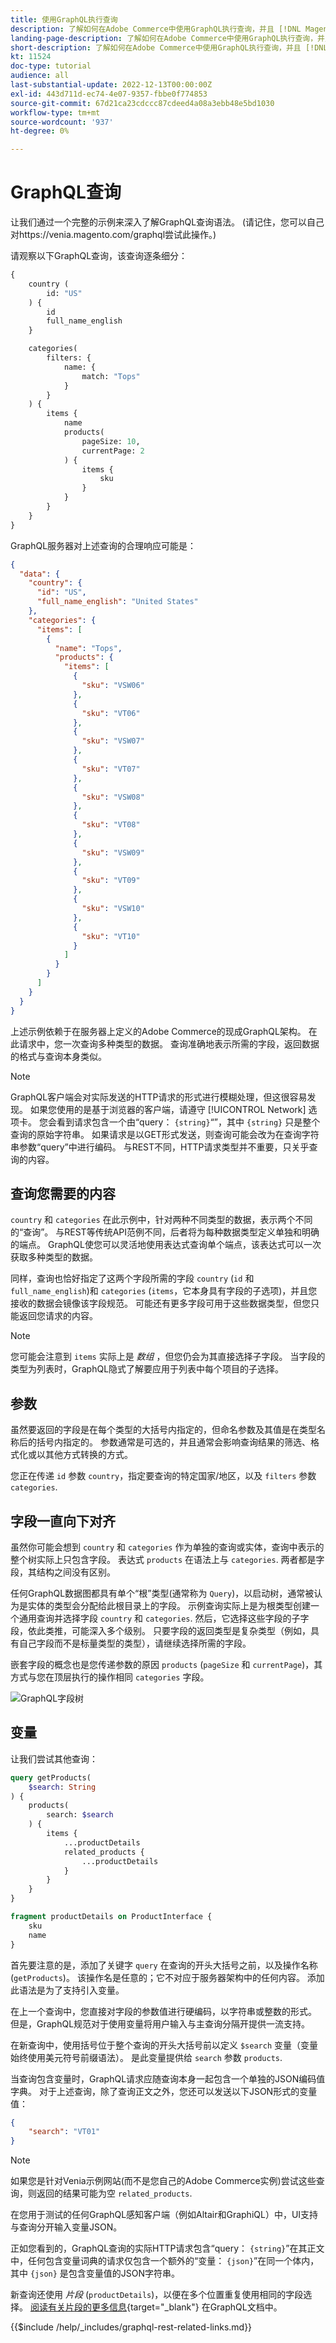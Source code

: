```yaml
---
title: 使用GraphQL执行查询
description: 了解如何在Adobe Commerce中使用GraphQL执行查询，并且 [!DNL Magento Open Source]. 以下介绍如何使用GET和POST调用的GraphQL。
landing-page-description: 了解如何在Adobe Commerce中使用GraphQL执行查询，并且 [!DNL Magento Open Source]. 以下介绍如何使用GET和POST调用的GraphQL。
short-description: 了解如何在Adobe Commerce中使用GraphQL执行查询，并且 [!DNL Magento Open Source]. 以下介绍如何使用GET和POST调用的GraphQL。
kt: 11524
doc-type: tutorial
audience: all
last-substantial-update: 2022-12-13T00:00:00Z
exl-id: 443d711d-ec74-4e07-9357-fbbe0f774853
source-git-commit: 67d21ca23cdccc87cdeed4a08a3ebb48e5bd1030
workflow-type: tm+mt
source-wordcount: '937'
ht-degree: 0%

---
```


# GraphQL查询

让我们通过一个完整的示例来深入了解GraphQL查询语法。 (请记住，您可以自己对https://venia.magento.com/graphql尝试此操作。)

请观察以下GraphQL查询，该查询逐条细分：

```graphql
{
    country (
        id: "US"
    ) {
        id
        full_name_english
    }

    categories(
        filters: {
            name: {
                match: "Tops"
            }
        }
    ) {
        items {
            name
            products(
                pageSize: 10,
                currentPage: 2
            ) {
                items {
                    sku
                }
            }
        }
    }
}
```

GraphQL服务器对上述查询的合理响应可能是：

```json
{
  "data": {
    "country": {
      "id": "US",
      "full_name_english": "United States"
    },
    "categories": {
      "items": [
        {
          "name": "Tops",
          "products": {
            "items": [
              {
                "sku": "VSW06"
              },
              {
                "sku": "VT06"
              },
              {
                "sku": "VSW07"
              },
              {
                "sku": "VT07"
              },
              {
                "sku": "VSW08"
              },
              {
                "sku": "VT08"
              },
              {
                "sku": "VSW09"
              },
              {
                "sku": "VT09"
              },
              {
                "sku": "VSW10"
              },
              {
                "sku": "VT10"
              }
            ]
          }
        }
      ]
    }
  }
}
```

上述示例依赖于在服务器上定义的Adobe Commerce的现成GraphQL架构。 在此请求中，您一次查询多种类型的数据。 查询准确地表示所需的字段，返回数据的格式与查询本身类似。

>[!NOTE]
>
>GraphQL客户端会对实际发送的HTTP请求的形式进行模糊处理，但这很容易发现。 如果您使用的是基于浏览器的客户端，请遵守 [!UICONTROL Network] 选项卡。 您会看到请求包含一个由“query： `{string}`“”，其中 `{string}` 只是整个查询的原始字符串。 如果请求是以GET形式发送，则查询可能会改为在查询字符串参数“query”中进行编码。 与REST不同，HTTP请求类型并不重要，只关乎查询的内容。


## 查询您需要的内容

`country` 和 `categories` 在此示例中，针对两种不同类型的数据，表示两个不同的“查询”。 与REST等传统API范例不同，后者将为每种数据类型定义单独和明确的端点。 GraphQL使您可以灵活地使用表达式查询单个端点，该表达式可以一次获取多种类型的数据。

同样，查询也恰好指定了这两个字段所需的字段 `country` (`id` 和 `full_name_english`)和 `categories` (`items`，它本身具有字段的子选项)，并且您接收的数据会镜像该字段规范。 可能还有更多字段可用于这些数据类型，但您只能返回您请求的内容。


>[!NOTE]
>
>您可能会注意到 `items` 实际上是 _数组_ ，但您仍会为其直接选择子字段。 当字段的类型为列表时，GraphQL隐式了解要应用于列表中每个项目的子选择。

## 参数

虽然要返回的字段是在每个类型的大括号内指定的，但命名参数及其值是在类型名称后的括号内指定的。 参数通常是可选的，并且通常会影响查询结果的筛选、格式化或以其他方式转换的方式。

您正在传递 `id` 参数 `country`，指定要查询的特定国家/地区，以及 `filters` 参数 `categories`.

## 字段一直向下对齐

虽然你可能会想到 `country` 和 `categories` 作为单独的查询或实体，查询中表示的整个树实际上只包含字段。 表达式 `products` 在语法上与 `categories`. 两者都是字段，其结构之间没有区别。

任何GraphQL数据图都具有单个“根”类型(通常称为 `Query`)，以启动树，通常被认为是实体的类型会分配给此根目录上的字段。 示例查询实际上是为根类型创建一个通用查询并选择字段 `country` 和 `categories`. 然后，它选择这些字段的子字段，依此类推，可能深入多个级别。 只要字段的返回类型是复杂类型（例如，具有自己字段而不是标量类型的类型），请继续选择所需的字段。

嵌套字段的概念也是您传递参数的原因 `products` (`pageSize` 和 `currentPage`)，其方式与您在顶层执行的操作相同 `categories` 字段。

![GraphQL字段树](../assets/graphql-field-tree.png)

## 变量

让我们尝试其他查询：

```graphql
query getProducts(
    $search: String
) {
    products(
        search: $search
    ) {
        items {
            ...productDetails
            related_products {
                ...productDetails
            }
        }
    }
}

fragment productDetails on ProductInterface {
    sku
    name
}
```

首先要注意的是，添加了关键字 `query` 在查询的开头大括号之前，以及操作名称(`getProducts`)。 该操作名是任意的；它不对应于服务器架构中的任何内容。 添加此语法是为了支持引入变量。

在上一个查询中，您直接对字段的参数值进行硬编码，以字符串或整数的形式。 但是，GraphQL规范对于使用变量将用户输入与主查询分隔开提供一流支持。

在新查询中，使用括号位于整个查询的开头大括号前以定义 `$search` 变量（变量始终使用美元符号前缀语法）。 是此变量提供给 `search` 参数 `products`.

当查询包含变量时，GraphQL请求应随查询本身一起包含一个单独的JSON编码值字典。 对于上述查询，除了查询正文之外，您还可以发送以下JSON形式的变量值：

```json
{
    "search": "VT01"
}
```

>[!NOTE]
>
>如果您是针对Venia示例网站(而不是您自己的Adobe Commerce实例)尝试这些查询，则返回的结果可能为空 `related_products`.

在您用于测试的任何GraphQL感知客户端（例如Altair和GraphiQL）中，UI支持与查询分开输入变量JSON。

正如您看到的，GraphQL查询的实际HTTP请求包含“query： `{string}`”在其正文中，任何包含变量词典的请求仅包含一个额外的“变量： `{json}`”在同一个体内，其中 `{json}` 是包含变量值的JSON字符串。

新查询还使用 _片段_ (`productDetails`)，以便在多个位置重复使用相同的字段选择。 [阅读有关片段的更多信息](https://graphql.org/learn/queries/#fragments){target="_blank"} 在GraphQL文档中。

{{$include /help/_includes/graphql-rest-related-links.md}}
